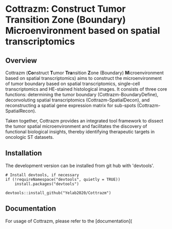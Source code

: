 # Cottrazm: Construct Tumor Transition Zone (Boundary) Microenvironment based on spatial transcriptomics
## Overview

Cottrazm (**Co**nstruct **T**umor **Tra**nsition **Z**one (Boundary) **M**icroenvironment based on spatial transcriptomics) aims to construct the microenvironment of tumor boundary based on spatial transcriptomics, single-cell transcriptomics and HE-stained histological images. It consists of three core functions: determining the tumor boundary (Cottrazm-BoundaryDefine), deconvoluting spatial transcriptomics (Cottrazm-SpatialDecon), and reconstructing a spatial gene expression matrix for sub-spots (Cottrazm-SpatialRecon).

 Taken together, Cottrazm provides an integrated tool framework to dissect the tumor spatial microenvironment and facilitates the discovery of functional biological insights, thereby identifying therapeutic targets in oncologic ST datasets.
 
## Installation

The development version can be installed from git hub with 'devtools'.
```
# Install devtools, if necessary
if (!requireNamespace("devtools", quietly = TRUE))
    install.packages("devtools")

devtools::install_github("Yelab2020/Cottrazm")
```

## Documentation

For usage of Cottrazm, please refer to the [documentation](

